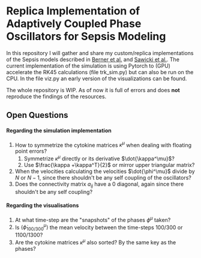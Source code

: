 # Replica Implementation of Adaptively Coupled Phase Oscillators for Sepsis Modeling

In this repository I will gather and share my custom/replica implementations of the Sepsis models described in [Berner et al.](https://www.frontiersin.org/journals/network-physiology/articles/10.3389/fnetp.2021.730385/full) and [Sawicki et al.](https://www.frontiersin.org/journals/network-physiology/articles/10.3389/fnetp.2022.904480/full).
The current implementation of the simulation is using Pytorch to (GPU) accelerate the RK45 calculations (file trk_sim.py) but can also be run on the CPU.
In the file viz.py an early version of the visualizations can be found.

The whole repository is WIP. As of now it is full of errors and does **not** reproduce the findings of the resources.

## Open Questions

#### Regarding the simulation implementation

1. How to symmetrize the cytokine matrices $\kappa^\mu$ when dealing with floating point errors?
    1. Symmetrize $\kappa^\mu$ directly or its derivative $\dot{\kappa^\mu}$?
    2. Use $\frac{\kappa +\kappa^T}{2}$ or mirror upper triangular matrix?
2. When the velocities calculating the velocities $\dot{\phi^\mu}$ divide by $N$ or $N-1$, since there shouldn't be any self coupling of the oscillators?
3. Does the connectivity matrix $a_{ij}$ have a 0 diagonal, again since there shouldn't be any self coupling?


#### Regarding the visualisations

1. At what time-step are the "snapshots" of the phases $\phi^\mu$ taken?
2. Is $\langle \dot{\phi}^\mu_{100/300}\rangle$ the mean velocity between the time-steps 100/300 or 1100/1300?
3. Are the cytokine matrices $\kappa^\mu$ also sorted? By the same key as the phases?

